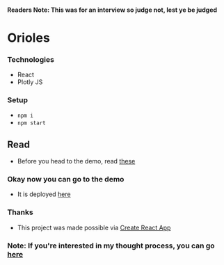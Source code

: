 #### Readers Note: This was for an interview so judge not, lest ye be judged

# Orioles

### Technologies
  - React
  - Plotly JS

### Setup

  - `npm i`
  - `npm start`


## Read

- Before you head to the demo,
read [these](https://github.com/csmartin1024/orioles/blob/master/instructions.md)

### Okay now you can go to the demo

 - It is deployed [here](https://thecodingcody.com/orioles)

### Thanks

- This project was made possible via [Create React App](https://github.com/csmartin1024/create-react-app)


### Note: If you're interested in my thought process, you can go [here](https://github.com/csmartin1024/orioles/blob/master/notes.txt)